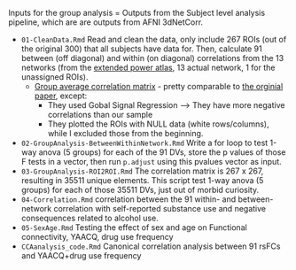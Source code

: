 Inputs for the group analysis = Outputs from the Subject level analysis pipeline, which are are outputs from AFNI 3dNetCorr.

* `01-CleanData.Rmd` Read and clean the data, only include 267 ROIs (out of the original 300) that all subjects have data for. Then, calculate 91 between (off diagonal) and within (on diagonal) correlations from the 13 networks (from the [extended power atlas](https://wustl.app.box.com/s/twpyb1pflj6vrlxgh3rohyqanxbdpelw), 13 actual network, 1 for the unassigned ROIs).
  * [Group average correlation matrix](https://github.com/tientong98/OLearyVaidyaLab-UICL/blob/master/Rest/Analysis/plot.pdf) - pretty comparable to [the orginial paper](https://doi.org/10.1016/j.neuroimage.2019.116290), except:
      * They used Gobal Signal Regression --> They have more negative correlations than our sample
      * They plotted the ROIs with NULL data (white rows/columns), while I excluded those from the beginning.
* `02-GroupAnalysis-BetweenWithinNetwork.Rmd` Write a for loop to test 1-way anova (5 groups) for each of the 91 DVs, store the p values of those F tests in a vector, then run `p.adjust` using this pvalues vector as input.
* `03-GroupAnalysis-ROI2ROI.Rmd` The correlation matrix is 267 x 267, resulting in 35511 unique elements. This script test 1-way anova (5 groups) for each of those 35511 DVs, just out of morbid curiosity.
* `04-Correlation.Rmd` correlation between the 91 within- and between-network correlation with self-reported substance use and negative consequences related to alcohol use.
* `05-SexAge.Rmd` Testing the effect of sex and age on Functional connectivity, YAACQ, drug use frequency
* `CCAanalysis_code.Rmd` Canonical correlation analysis between 91 rsFCs and YAACQ+drug use frequency
